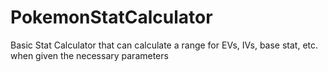 # PokemonStatCalculator
Basic Stat Calculator that can calculate a range for EVs, IVs, base stat, etc. when given the necessary parameters
